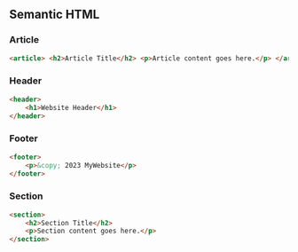 ## Semantic HTML

### Article
```html
<article> <h2>Article Title</h2> <p>Article content goes here.</p> </article>
```

### Header
```html
<header>
    <h1>Website Header</h1>
</header>
```

### Footer
```html
<footer>
    <p>&copy; 2023 MyWebsite</p>
</footer>
```

### Section
```html
<section>
    <h2>Section Title</h2>
    <p>Section content goes here.</p>
</section>
```